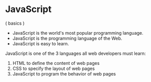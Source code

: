 # JavaScript
( basics )
* JavaScript is the world's most popular programming language.
* JavaScript is the programming language of the Web.
* JavaScript is easy to learn.

JavaScript is one of the 3 languages all web developers must learn:
   1. HTML to define the content of web pages
   2. CSS to specify the layout of web pages
   3. JavaScript to program the behavior of web pages

